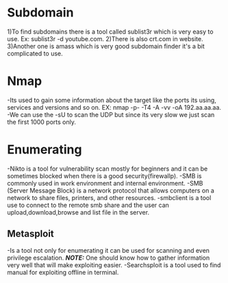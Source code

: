# Subdomain 
1)To find subdomains there is  a tool called sublist3r which is very easy to use.
Ex: sublist3r -d youtube.com.
2)There is also crt.com in website.
3)Another one is amass which is very good subdomain finder it's a bit complicated to use.
# Nmap
-Its used to gain some information about the target like the ports its using, services and versions and so on.
EX: nmap -p- -T4 -A -vv -oA 192.aa.aa.aa.
-We can use the -sU to scan the UDP but since its very slow we just scan the first 1000 ports  only.
# Enumerating 
-Nikto is a tool for vulnerability scan mostly for beginners and it can be sometimes blocked when there is a good security(firewallp).
-SMB is commonly used in work environment and internal environment.
-SMB (Server Message Block) is a network protocol that allows computers on a network to share files, printers, and other resources.
-smbclient is a tool use to connect to the remote smb share and the user can upload,download,browse and list file in the server.
## Metasploit
-Is a tool not only for enumerating it can be used for scanning and even privilege escalation.
***NOTE:*** One should know how to gather information very well that will make exploiting easier.
-Searchsploit is a tool used to find manual for exploiting offline in terminal.